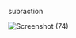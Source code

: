 subraction

![Screenshot (74)](https://user-images.githubusercontent.com/112294762/236879810-86670c24-6237-4719-a508-415882b924a1.png)
